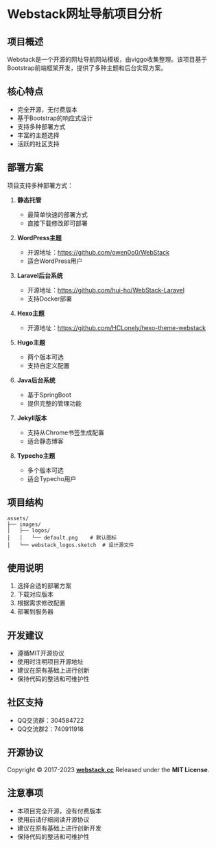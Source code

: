 # Webstack网址导航项目分析

## 项目概述
Webstack是一个开源的网址导航网站模板，由viggo收集整理。该项目基于Bootstrap前端框架开发，提供了多种主题和后台实现方案。

## 核心特点
- 完全开源，无付费版本
- 基于Bootstrap的响应式设计
- 支持多种部署方式
- 丰富的主题选择
- 活跃的社区支持

## 部署方案
项目支持多种部署方式：

1. **静态托管**
   - 最简单快速的部署方式
   - 直接下载修改即可部署

2. **WordPress主题**
   - 开源地址：https://github.com/owen0o0/WebStack
   - 适合WordPress用户

3. **Laravel后台系统**
   - 开源地址：https://github.com/hui-ho/WebStack-Laravel
   - 支持Docker部署

4. **Hexo主题**
   - 开源地址：https://github.com/HCLonely/hexo-theme-webstack

5. **Hugo主题**
   - 两个版本可选
   - 支持自定义配置

6. **Java后台系统**
   - 基于SpringBoot
   - 提供完整的管理功能

7. **Jekyll版本**
   - 支持从Chrome书签生成配置
   - 适合静态博客

8. **Typecho主题**
   - 多个版本可选
   - 适合Typecho用户

## 项目结构
```
assets/
├── images/
│   ├── logos/
│   │   └── default.png    # 默认图标
│   └── webstack_logos.sketch  # 设计源文件
```

## 使用说明
1. 选择合适的部署方案
2. 下载对应版本
3. 根据需求修改配置
4. 部署到服务器

## 开发建议
- 遵循MIT开源协议
- 使用时注明项目开源地址
- 建议在原有基础上进行创新
- 保持代码的整洁和可维护性

## 社区支持
- QQ交流群：304584722
- QQ交流群2：740911918

## 开源协议
Copyright © 2017-2023 **[webstack.cc](https://webstack.cc)** Released under the **MIT License**.

## 注意事项
- 本项目完全开源，没有付费版本
- 使用前请仔细阅读开源协议
- 建议在原有基础上进行创新开发
- 保持代码的整洁和可维护性 